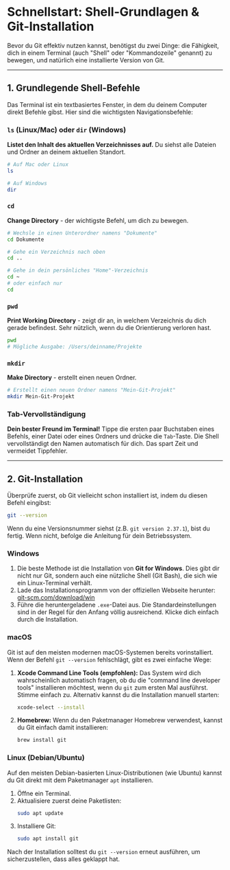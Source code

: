 # Schnellstart: Shell-Grundlagen & Git-Installation

Bevor du Git effektiv nutzen kannst, benötigst du zwei Dinge: die Fähigkeit, dich in einem Terminal (auch "Shell" oder "Kommandozeile" genannt) zu bewegen, und natürlich eine installierte Version von Git.

---

## 1. Grundlegende Shell-Befehle

Das Terminal ist ein textbasiertes Fenster, in dem du deinem Computer direkt Befehle gibst. Hier sind die wichtigsten Navigationsbefehle:

### `ls` (Linux/Mac) oder `dir` (Windows)
**Listet den Inhalt des aktuellen Verzeichnisses auf.** Du siehst alle Dateien und Ordner an deinem aktuellen Standort.

```bash
# Auf Mac oder Linux
ls

# Auf Windows
dir
```

### `cd`
**Change Directory** - der wichtigste Befehl, um dich zu bewegen.

```bash
# Wechsle in einen Unterordner namens "Dokumente"
cd Dokumente

# Gehe ein Verzeichnis nach oben
cd ..

# Gehe in dein persönliches "Home"-Verzeichnis
cd ~
# oder einfach nur
cd
```

### `pwd`
**Print Working Directory** - zeigt dir an, in welchem Verzeichnis du dich gerade befindest. Sehr nützlich, wenn du die Orientierung verloren hast.

```bash
pwd
# Mögliche Ausgabe: /Users/deinname/Projekte
```

### `mkdir`
**Make Directory** - erstellt einen neuen Ordner.

```bash
# Erstellt einen neuen Ordner namens "Mein-Git-Projekt"
mkdir Mein-Git-Projekt
```

### Tab-Vervollständigung
**Dein bester Freund im Terminal!** Tippe die ersten paar Buchstaben eines Befehls, einer Datei oder eines Ordners und drücke die `Tab`-Taste. Die Shell vervollständigt den Namen automatisch für dich. Das spart Zeit und vermeidet Tippfehler.

---

## 2. Git-Installation

Überprüfe zuerst, ob Git vielleicht schon installiert ist, indem du diesen Befehl eingibst:

```bash
git --version
```

Wenn du eine Versionsnummer siehst (z.B. `git version 2.37.1`), bist du fertig. Wenn nicht, befolge die Anleitung für dein Betriebssystem.

### Windows

1.  Die beste Methode ist die Installation von **Git for Windows**. Dies gibt dir nicht nur Git, sondern auch eine nützliche Shell (Git Bash), die sich wie ein Linux-Terminal verhält.
2.  Lade das Installationsprogramm von der offiziellen Webseite herunter: [git-scm.com/download/win](https://git-scm.com/download/win)
3.  Führe die heruntergeladene `.exe`-Datei aus. Die Standardeinstellungen sind in der Regel für den Anfang völlig ausreichend. Klicke dich einfach durch die Installation.

### macOS

Git ist auf den meisten modernen macOS-Systemen bereits vorinstalliert. Wenn der Befehl `git --version` fehlschlägt, gibt es zwei einfache Wege:

1.  **Xcode Command Line Tools (empfohlen):** Das System wird dich wahrscheinlich automatisch fragen, ob du die "command line developer tools" installieren möchtest, wenn du `git` zum ersten Mal ausführst. Stimme einfach zu. Alternativ kannst du die Installation manuell starten:
    ```bash
    xcode-select --install
    ```
2.  **Homebrew:** Wenn du den Paketmanager Homebrew verwendest, kannst du Git einfach damit installieren:
    ```bash
    brew install git
    ```

### Linux (Debian/Ubuntu)

Auf den meisten Debian-basierten Linux-Distributionen (wie Ubuntu) kannst du Git direkt mit dem Paketmanager `apt` installieren.

1.  Öffne ein Terminal.
2.  Aktualisiere zuerst deine Paketlisten:
    ```bash
    sudo apt update
    ```
3.  Installiere Git:
    ```bash
    sudo apt install git
    ```

Nach der Installation solltest du `git --version` erneut ausführen, um sicherzustellen, dass alles geklappt hat.
